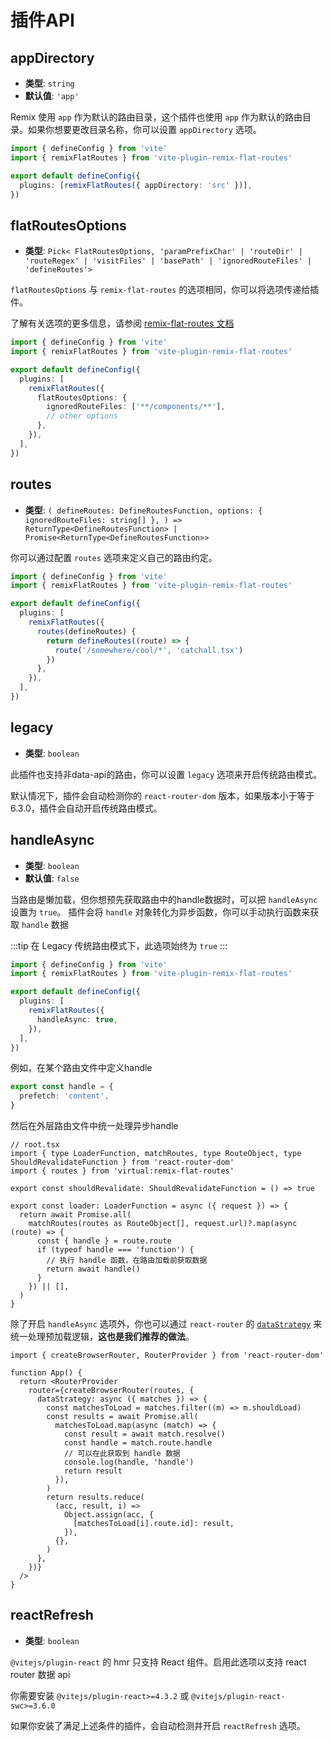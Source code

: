 # 插件API

## appDirectory

- **类型**: `string`
- **默认值**: `'app'`

Remix 使用 `app` 作为默认的路由目录，这个插件也使用 `app` 作为默认的路由目录。如果你想要更改目录名称，你可以设置 `appDirectory` 选项。

```ts
import { defineConfig } from 'vite'
import { remixFlatRoutes } from 'vite-plugin-remix-flat-routes'

export default defineConfig({
  plugins: [remixFlatRoutes({ appDirectory: 'src' })],
})
```

## flatRoutesOptions

- **类型**: `Pick<
    FlatRoutesOptions,
    'paramPrefixChar' | 'routeDir' | 'routeRegex' | 'visitFiles' | 'basePath' | 'ignoredRouteFiles' | 'defineRoutes'>`

`flatRoutesOptions` 与 `remix-flat-routes` 的选项相同，你可以将选项传递给插件。

了解有关选项的更多信息，请参阅 [remix-flat-routes 文档](https://github.com/kiliman/remix-flat-routes)

```ts
import { defineConfig } from 'vite'
import { remixFlatRoutes } from 'vite-plugin-remix-flat-routes'

export default defineConfig({
  plugins: [
    remixFlatRoutes({
      flatRoutesOptions: {
        ignoredRouteFiles: ['**/components/**'],
        // other options
      },
    }),
  ],
})
```


## routes

- **类型**: `(
    defineRoutes: DefineRoutesFunction,
    options: {
      ignoredRouteFiles: string[]
    },
  ) => ReturnType<DefineRoutesFunction> | Promise<ReturnType<DefineRoutesFunction>>`

你可以通过配置 `routes` 选项来定义自己的路由约定。

```ts
import { defineConfig } from 'vite'
import { remixFlatRoutes } from 'vite-plugin-remix-flat-routes'

export default defineConfig({
  plugins: [
    remixFlatRoutes({
      routes(defineRoutes) {
        return defineRoutes((route) => {
          route('/somewhere/cool/*', 'catchall.tsx')
        })
      },
    }),
  ],
})
```

## legacy

- **类型**: `boolean`

此插件也支持非data-api的路由，你可以设置 `legacy` 选项来开启传统路由模式。

默认情况下，插件会自动检测你的 `react-router-dom` 版本，如果版本小于等于 6.3.0，插件会自动开启传统路由模式。

## handleAsync

- **类型**: `boolean`
- **默认值**: `false`

当路由是懒加载，但你想预先获取路由中的handle数据时，可以把 `handleAsync` 设置为 `true`。
插件会将 `handle` 对象转化为异步函数，你可以手动执行函数来获取 `handle` 数据

:::tip
在 Legacy 传统路由模式下，此选项始终为 `true`
:::

```ts
import { defineConfig } from 'vite'
import { remixFlatRoutes } from 'vite-plugin-remix-flat-routes'

export default defineConfig({
  plugins: [
    remixFlatRoutes({
      handleAsync: true,
    }),
  ],
})
```

例如，在某个路由文件中定义handle
  
```ts
export const handle = {
  prefetch: 'content',
}
```

然后在外层路由文件中统一处理异步handle
```tsx
// root.tsx
import { type LoaderFunction, matchRoutes, type RouteObject, type ShouldRevalidateFunction } from 'react-router-dom'
import { routes } from 'virtual:remix-flat-routes'

export const shouldRevalidate: ShouldRevalidateFunction = () => true

export const loader: LoaderFunction = async ({ request }) => {
  return await Promise.all(
    matchRoutes(routes as RouteObject[], request.url)?.map(async (route) => {
      const { handle } = route.route
      if (typeof handle === 'function') {
        // 执行 handle 函数，在路由加载前获取数据
        return await handle()
      }
    }) || [],
  )
}
```

除了开启 `handleAsync` 选项外，你也可以通过 `react-router` 的 [`dataStrategy`](https://reactrouter.com/en/main/routers/create-browser-router#optsdatastrategy) 来统一处理预加载逻辑，**这也是我们推荐的做法**。

```tsx
import { createBrowserRouter, RouterProvider } from 'react-router-dom'

function App() {
  return <RouterProvider
    router={createBrowserRouter(routes, {
      dataStrategy: async ({ matches }) => {
        const matchesToLoad = matches.filter((m) => m.shouldLoad)
        const results = await Promise.all(
          matchesToLoad.map(async (match) => {
            const result = await match.resolve()
            const handle = match.route.handle
            // 可以在此获取到 handle 数据
            console.log(handle, 'handle')
            return result
          }),
        )
        return results.reduce(
          (acc, result, i) =>
            Object.assign(acc, {
              [matchesToLoad[i].route.id]: result,
            }),
          {},
        )
      },
    })}
  />
}
```


## reactRefresh

- **类型**: `boolean`

`@vitejs/plugin-react` 的 hmr 只支持 React 组件。启用此选项以支持 react router 数据 api

你需要安装 `@vitejs/plugin-react>=4.3.2` 或 `@vitejs/plugin-react-swc>=3.6.0`

如果你安装了满足上述条件的插件，会自动检测并开启 `reactRefresh` 选项。
